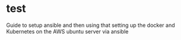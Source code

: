 # test
Guide to setup ansible and then using that setting up the docker and Kubernetes on the AWS ubuntu server via ansible
